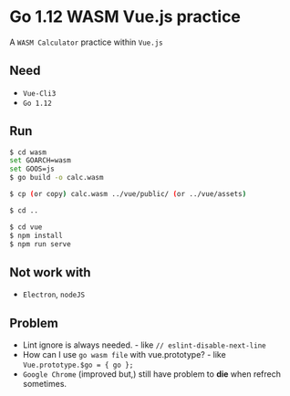 # Go 1.12 WASM Vue.js practice
A `WASM Calculator` practice within `Vue.js`

## Need
* `Vue-Cli3`
* `Go 1.12`

## Run
```sh
$ cd wasm
set GOARCH=wasm
set GOOS=js
$ go build -o calc.wasm

$ cp (or copy) calc.wasm ../vue/public/ (or ../vue/assets)

$ cd ..

$ cd vue
$ npm install
$ npm run serve
```

## Not work with
* `Electron`, `nodeJS`

## Problem
* Lint ignore is always needed. - like `// eslint-disable-next-line`
* How can I use `go wasm file` with vue.prototype? - like `Vue.prototype.$go = { go };`
* `Google Chrome` (improved but,) still have problem to <b>die</b> when refrech sometimes.
